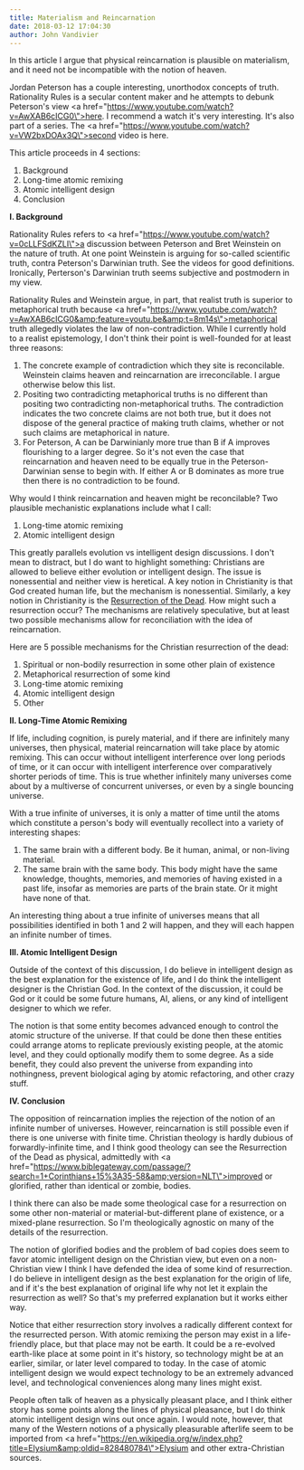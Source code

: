 ```yaml
---
title: Materialism and Reincarnation
date: 2018-03-12 17:04:30
author: John Vandivier
---
```




In this article I argue that physical reincarnation is plausible on materialism, and it need not be incompatible with the notion of heaven.

Jordan Peterson has a couple interesting, unorthodox concepts of truth. Rationality Rules is a secular content maker and he attempts to debunk Peterson's view <a href=\"https://www.youtube.com/watch?v=AwXAB6cICG0\">here</a>. I recommend a watch it's very interesting. It's also part of a series. The <a href=\"https://www.youtube.com/watch?v=VW2bxDOAx3Q\">second video is here</a>.

This article proceeds in 4 sections:
<ol>
 	<li>Background</li>
 	<li>Long-time atomic remixing</li>
 	<li>Atomic intelligent design</li>
 	<li>Conclusion</li>
</ol>
<strong>I. Background</strong>

Rationality Rules refers to <a href=\"https://www.youtube.com/watch?v=0cLLFSdKZLI\">a discussion between Peterson and Bret Weinstein</a> on the nature of truth. At one point Weinstein is arguing for so-called scientific truth, contra Peterson's Darwinian truth. See the videos for good definitions. Ironically, Perterson's Darwinian truth seems subjective and postmodern in my view.

Rationality Rules and Weinstein argue, in part, that realist truth is superior to metaphorical truth because <a href=\"https://www.youtube.com/watch?v=AwXAB6cICG0&amp;feature=youtu.be&amp;t=8m14s\">metaphorical truth allegedly violates the law of non-contradiction</a>. While I currently hold to a realist epistemology, I don't think their point is well-founded for at least three reasons:
<ol>
 	<li>The concrete example of contradiction which they site is reconcilable. Weinstein claims heaven and reincarnation are irreconcilable. I argue otherwise below this list.</li>
 	<li>Positing two contradicting metaphorical truths is no different than positing two contradicting non-metaphorical truths. The contradiction indicates the two concrete claims are not both true, but it does not dispose of the general practice of making truth claims, whether or not such claims are metaphorical in nature.</li>
 	<li>For Peterson, A can be Darwinianly more true than B if A improves flourishing to a larger degree. So it's not even the case that reincarnation and heaven need to be equally true in the Peterson-Darwinian sense to begin with. If either A or B dominates as more true then there is no contradiction to be found.</li>
</ol>
Why would I think reincarnation and heaven might be reconcilable? Two plausible mechanistic explanations include what I call:
<ol>
 	<li>Long-time atomic remixing</li>
 	<li>Atomic intelligent design</li>
</ol>
This greatly parallels evolution vs intelligent design discussions. I don't mean to distract, but I do want to highlight something: Christians are allowed to believe either evolution or intelligent design. The issue is nonessential and neither view is heretical. A key notion in Christianity is that God created human life, but the mechanism is nonessential. Similarly, a key notion in Christianity is the <a href=\"https://en.wikipedia.org/w/index.php?title=Resurrection&amp;oldid=828900800#Resurrection_of_the_Dead\">Resurrection of the Dead</a>. How might such a resurrection occur? The mechanisms are relatively speculative, but at least two possible mechanisms allow for reconciliation with the idea of reincarnation.

Here are 5 possible mechanisms for the Christian resurrection of the dead:
<ol>
 	<li>Spiritual or non-bodily resurrection in some other plain of existence</li>
 	<li>Metaphorical resurrection of some kind</li>
 	<li>Long-time atomic remixing</li>
 	<li>Atomic intelligent design</li>
 	<li>Other</li>
</ol>
<strong>II. Long-Time Atomic Remixing</strong>

If life, including cognition, is purely material, and if there are infinitely many universes, then physical, material reincarnation will take place by atomic remixing. This can occur without intelligent interference over long periods of time, or it can occur with intelligent interference over comparatively shorter periods of time. This is true whether infinitely many universes come about by a multiverse of concurrent universes, or even by a single bouncing universe.

With a true infinite of universes, it is only a matter of time until the atoms which constitute a person's body will eventually recollect into a variety of interesting shapes:
<ol>
 	<li>The same brain with a different body. Be it human, animal, or non-living material.</li>
 	<li>The same brain with the same body. This body might have the same knowledge, thoughts, memories, and memories of having existed in a past life, insofar as memories are parts of the brain state. Or it might have none of that.</li>
</ol>
An interesting thing about a true infinite of universes means that all possibilities identified in both 1 and 2 will happen, and they will each happen an infinite number of times.

<strong>III. Atomic Intelligent Design</strong>

Outside of the context of this discussion, I do believe in intelligent design as the best explanation for the existence of life, and I do think the intelligent designer is the Christian God. In the context of the discussion, it could be God or it could be some future humans, AI, aliens, or any kind of intelligent designer to which we refer.

The notion is that some entity becomes advanced enough to control the atomic structure of the universe. If that could be done then these entities could arrange atoms to replicate previously existing people, at the atomic level, and they could optionally modify them to some degree. As a side benefit, they could also prevent the universe from expanding into nothingness, prevent biological aging by atomic refactoring, and other crazy stuff.

<strong>IV. Conclusion</strong>

The opposition of reincarnation implies the rejection of the notion of an infinite number of universes. However, reincarnation is still possible even if there is one universe with finite time. Christian theology is hardly dubious of forwardly-infinite time, and I think good theology can see the Resurrection of the Dead as physical, admittedly with <a href=\"https://www.biblegateway.com/passage/?search=1+Corinthians+15%3A35-58&amp;version=NLT\">improved or glorified, rather than identical or zombie, bodies</a>.

I think there can also be made some theological case for a resurrection on some other non-material or material-but-different plane of existence, or a mixed-plane resurrection. So I'm theologically agnostic on many of the details of the resurrection.

The notion of glorified bodies and the problem of bad copies does seem to favor atomic intelligent design on the Christian view, but even on a non-Christian view I think I have defended the idea of some kind of resurrection. I do believe in intelligent design as the best explanation for the origin of life, and if it's the best explanation of original life why not let it explain the resurrection as well? So that's my preferred explanation but it works either way.

Notice that either resurrection story involves a radically different context for the resurrected person. With atomic remixing the person may exist in a life-friendly place, but that place may not be earth. It could be a re-evolved earth-like place at some point in it's history, so technology might be at an earlier, similar, or later level compared to today. In the case of atomic intelligent design we would expect technology to be an extremely advanced level, and technological conveniences along many lines might exist.

People often talk of heaven as a physically pleasant place, and I think either story has some points along the lines of physical pleasance, but I do think atomic intelligent design wins out once again. I would note, however, that many of the Western notions of a physically pleasurable afterlife seem to be imported from <a href=\"https://en.wikipedia.org/w/index.php?title=Elysium&amp;oldid=828480784\">Elysium</a> and other extra-Christian sources.